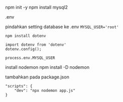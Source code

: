 npm init -y
npm install mysql2


.env

pindahkan setting database ke .env
```MYSQL_USER='root'```

```npm install dotenv```

```
import dotenv from 'dotenv'
dotenv.config();
```

```process.env.MYSQL_USER```

install nodemon
npm install -D nodemon

tambahkan pada package.json
```
"scripts": {
    "dev": "npx nodemon app.js"
}
```